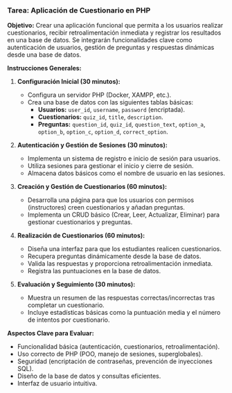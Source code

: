 ### **Tarea: Aplicación de Cuestionario en PHP**

**Objetivo:**
Crear una aplicación funcional que permita a los usuarios realizar cuestionarios, recibir retroalimentación inmediata y registrar los resultados en una base de datos. Se integrarán funcionalidades clave como autenticación de usuarios, gestión de preguntas y respuestas dinámicas desde una base de datos.

**Instrucciones Generales:**

1. **Configuración Inicial (30 minutos):**
   - Configura un servidor PHP (Docker, XAMPP, etc.).
   - Crea una base de datos con las siguientes tablas básicas:
     - **Usuarios:** `user_id`, `username`, `password` (encriptada).
     - **Cuestionarios:** `quiz_id`, `title`, `description`.
     - **Preguntas:** `question_id`, `quiz_id`, `question_text`, `option_a`, `option_b`, `option_c`, `option_d`, `correct_option`.

2. **Autenticación y Gestión de Sesiones (30 minutos):**
   - Implementa un sistema de registro e inicio de sesión para usuarios.
   - Utiliza sesiones para gestionar el inicio y cierre de sesión.
   - Almacena datos básicos como el nombre de usuario en las sesiones.

3. **Creación y Gestión de Cuestionarios (60 minutos):**
   - Desarrolla una página para que los usuarios con permisos (instructores) creen cuestionarios y añadan preguntas.
   - Implementa un CRUD básico (Crear, Leer, Actualizar, Eliminar) para gestionar cuestionarios y preguntas.

4. **Realización de Cuestionarios (60 minutos):**
   - Diseña una interfaz para que los estudiantes realicen cuestionarios.
   - Recupera preguntas dinámicamente desde la base de datos.
   - Valida las respuestas y proporciona retroalimentación inmediata.
   - Registra las puntuaciones en la base de datos.

5. **Evaluación y Seguimiento (30 minutos):**
   - Muestra un resumen de las respuestas correctas/incorrectas tras completar un cuestionario.
   - Incluye estadísticas básicas como la puntuación media y el número de intentos por cuestionario.

**Aspectos Clave para Evaluar:**
- Funcionalidad básica (autenticación, cuestionarios, retroalimentación).
- Uso correcto de PHP (POO, manejo de sesiones, superglobales).
- Seguridad (encriptación de contraseñas, prevención de inyecciones SQL).
- Diseño de la base de datos y consultas eficientes.
- Interfaz de usuario intuitiva.

